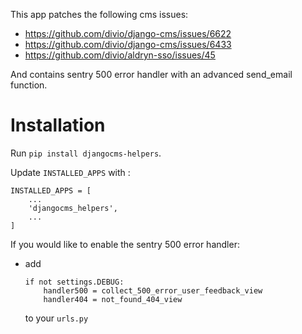 This app patches the following cms issues:
- https://github.com/divio/django-cms/issues/6622
- https://github.com/divio/django-cms/issues/6433
- https://github.com/divio/aldryn-sso/issues/45

And contains sentry 500 error handler with an advanced send_email function.

Installation
===============================================================================

Run `pip install djangocms-helpers`.

Update `INSTALLED_APPS` with :

    INSTALLED_APPS = [
        ...
        'djangocms_helpers',
        ...
    ]


If you would like to enable the sentry 500 error handler:
- add
    ```
    if not settings.DEBUG:
        handler500 = collect_500_error_user_feedback_view
        handler404 = not_found_404_view
    ```
    to your `urls.py`
